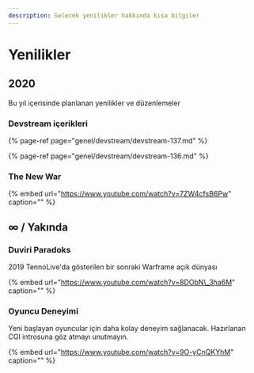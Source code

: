 ```yaml
---
description: Gelecek yenilikler hakkında kısa bilgiler
---
```


# Yenilikler

## 2020

Bu yıl içerisinde planlanan yenilikler ve düzenlemeler

### Devstream içerikleri

{% page-ref page="genel/devstream/devstream-137.md" %}

{% page-ref page="genel/devstream/devstream-136.md" %}

### The New War

{% embed url="https://www.youtube.com/watch?v=7ZW4cfsB6Pw" caption="" %}

## ∞ / Yakında

### Duviri Paradoks

2019 TennoLive'da gösterilen bir sonraki Warframe açık dünyası

{% embed url="https://www.youtube.com/watch?v=8DObN\_3ha6M" caption="" %}

### Oyuncu Deneyimi

Yeni başlayan oyuncular için daha kolay deneyim sağlanacak. Hazırlanan CGI introsuna göz atmayı unutmayın.

{% embed url="https://www.youtube.com/watch?v=9O-yCnQKYhM" caption="" %}

